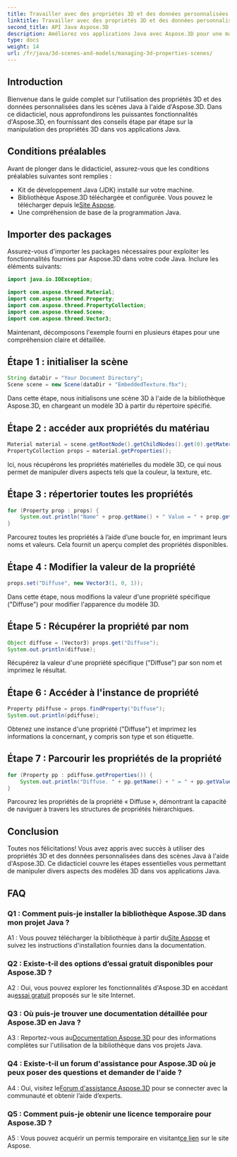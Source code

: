 ```yaml
---
title: Travailler avec des propriétés 3D et des données personnalisées dans des scènes Java à l'aide d'Aspose.3D
linktitle: Travailler avec des propriétés 3D et des données personnalisées dans des scènes Java à l'aide d'Aspose.3D
second_title: API Java Aspose.3D
description: Améliorez vos applications Java avec Aspose.3D pour une manipulation transparente des propriétés 3D. Suivez notre tutoriel pour des conseils étape par étape.
type: docs
weight: 14
url: /fr/java/3d-scenes-and-models/managing-3d-properties-scenes/
---
```

## Introduction

Bienvenue dans le guide complet sur l'utilisation des propriétés 3D et des données personnalisées dans les scènes Java à l'aide d'Aspose.3D. Dans ce didacticiel, nous approfondirons les puissantes fonctionnalités d'Aspose.3D, en fournissant des conseils étape par étape sur la manipulation des propriétés 3D dans vos applications Java.

## Conditions préalables

Avant de plonger dans le didacticiel, assurez-vous que les conditions préalables suivantes sont remplies :

- Kit de développement Java (JDK) installé sur votre machine.
-  Bibliothèque Aspose.3D téléchargée et configurée. Vous pouvez le télécharger depuis le[Site Aspose](https://releases.aspose.com/3d/java/).
- Une compréhension de base de la programmation Java.

## Importer des packages

Assurez-vous d'importer les packages nécessaires pour exploiter les fonctionnalités fournies par Aspose.3D dans votre code Java. Inclure les éléments suivants:

```java
import java.io.IOException;

import com.aspose.threed.Material;
import com.aspose.threed.Property;
import com.aspose.threed.PropertyCollection;
import com.aspose.threed.Scene;
import com.aspose.threed.Vector3;
```

Maintenant, décomposons l'exemple fourni en plusieurs étapes pour une compréhension claire et détaillée.

## Étape 1 : initialiser la scène

```java
String dataDir = "Your Document Directory";
Scene scene = new Scene(dataDir + "EmbeddedTexture.fbx");
```

Dans cette étape, nous initialisons une scène 3D à l'aide de la bibliothèque Aspose.3D, en chargeant un modèle 3D à partir du répertoire spécifié.

## Étape 2 : accéder aux propriétés du matériau

```java
Material material = scene.getRootNode().getChildNodes().get(0).getMaterial();
PropertyCollection props = material.getProperties();
```

Ici, nous récupérons les propriétés matérielles du modèle 3D, ce qui nous permet de manipuler divers aspects tels que la couleur, la texture, etc.

## Étape 3 : répertorier toutes les propriétés

```java
for (Property prop : props) {
    System.out.println("Name" + prop.getName() + " Value = " + prop.getValue());
}
```

Parcourez toutes les propriétés à l’aide d’une boucle for, en imprimant leurs noms et valeurs. Cela fournit un aperçu complet des propriétés disponibles.

## Étape 4 : Modifier la valeur de la propriété

```java
props.set("Diffuse", new Vector3(1, 0, 1));
```

Dans cette étape, nous modifions la valeur d'une propriété spécifique ("Diffuse") pour modifier l'apparence du modèle 3D.

## Étape 5 : Récupérer la propriété par nom

```java
Object diffuse = (Vector3) props.get("Diffuse");
System.out.println(diffuse);
```

Récupérez la valeur d'une propriété spécifique ("Diffuse") par son nom et imprimez le résultat.

## Étape 6 : Accéder à l'instance de propriété

```java
Property pdiffuse = props.findProperty("Diffuse");
System.out.println(pdiffuse);
```

Obtenez une instance d'une propriété ("Diffuse") et imprimez les informations la concernant, y compris son type et son étiquette.

## Étape 7 : Parcourir les propriétés de la propriété

```java
for (Property pp : pdiffuse.getProperties()) {
    System.out.println("Diffuse. " + pp.getName() + " = " + pp.getValue());
}
```

Parcourez les propriétés de la propriété « Diffuse », démontrant la capacité de naviguer à travers les structures de propriétés hiérarchiques.

## Conclusion

Toutes nos félicitations! Vous avez appris avec succès à utiliser des propriétés 3D et des données personnalisées dans des scènes Java à l'aide d'Aspose.3D. Ce didacticiel couvre les étapes essentielles vous permettant de manipuler divers aspects des modèles 3D dans vos applications Java.

## FAQ

### Q1 : Comment puis-je installer la bibliothèque Aspose.3D dans mon projet Java ?

 A1 : Vous pouvez télécharger la bibliothèque à partir du[Site Aspose](https://releases.aspose.com/3d/java/) et suivez les instructions d'installation fournies dans la documentation.

### Q2 : Existe-t-il des options d’essai gratuit disponibles pour Aspose.3D ?

 A2 : Oui, vous pouvez explorer les fonctionnalités d'Aspose.3D en accédant au[essai gratuit](https://releases.aspose.com/) proposés sur le site Internet.

### Q3 : Où puis-je trouver une documentation détaillée pour Aspose.3D en Java ?

 A3 : Reportez-vous au[Documentation Aspose.3D](https://reference.aspose.com/3d/java/) pour des informations complètes sur l'utilisation de la bibliothèque dans vos projets Java.

### Q4 : Existe-t-il un forum d'assistance pour Aspose.3D où je peux poser des questions et demander de l'aide ?

A4 : Oui, visitez le[Forum d'assistance Aspose.3D](https://forum.aspose.com/c/3d/18) pour se connecter avec la communauté et obtenir l’aide d’experts.

### Q5 : Comment puis-je obtenir une licence temporaire pour Aspose.3D ?

 A5 : Vous pouvez acquérir un permis temporaire en visitant[ce lien](https://purchase.aspose.com/temporary-license/) sur le site Aspose.